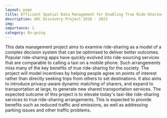 ```yaml
---
layout: page
title: Efficient Spatial Data Management for Enabling True Ride-Sharing
description: ARC Discovery Project 2018 - 2023
img:
importance: 1
category: On-going
---
```


This data management project aims to examine ride-sharing as a model of a complex decision system that can be optimised to deliver better outcomes. Popular ride-sharing apps have quickly evolved into ride-sourcing services that are comparable to calling a taxi on a mobile phone. Such arrangements miss many of the key benefits of true ride-sharing for the society. The project will model incentives by helping people agree on points of interest rather than directly seeking trips from others to set destinations. It also aims to introduce privacy-aware dynamic matching of sharers, and expand to transportation at large, to generate new shared transportation services. The expected outcome of this project is to elevate today's taxi-like ride-sharing services to true ride-sharing arrangements. This is expected to provide benefits such as reduced traffic and emissions, as well as addressing parking issues and other traffic problems.